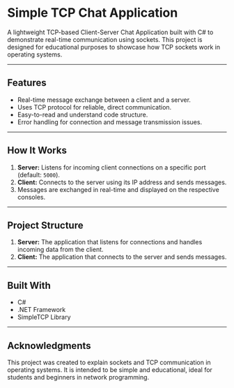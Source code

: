 # Simple TCP Chat Application
A lightweight TCP-based Client-Server Chat Application built with C# to demonstrate real-time communication using sockets. This project is designed for educational purposes to showcase how TCP sockets work in operating systems.

---

## Features
- Real-time message exchange between a client and a server.
- Uses TCP protocol for reliable, direct communication.
- Easy-to-read and understand code structure.
- Error handling for connection and message transmission issues.

---

## How It Works
1. **Server:** Listens for incoming client connections on a specific port (default: `5000`).
2. **Client:** Connects to the server using its IP address and sends messages.
3. Messages are exchanged in real-time and displayed on the respective consoles.

---

## Project Structure
1. **Server:** The application that listens for connections and handles incoming data from the client.
2. **Client:** The application that connects to the server and sends messages.

---

## Built With
- C#
- .NET Framework
- SimpleTCP Library

---

## Acknowledgments
This project was created to explain sockets and TCP communication in operating systems. It is intended to be simple and educational, ideal for students and beginners in network programming.



